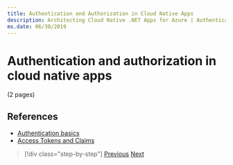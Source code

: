 ```yaml
---
title: Authentication and Authorization in Cloud Native Apps
description: Architecting Cloud Native .NET Apps for Azure | Authentication and Authorization in Cloud Native Apps
ms.date: 06/30/2019
---
```

# Authentication and authorization in cloud native apps

(2 pages)

## References

- [Authentication basics](https://docs.microsoft.com/azure/active-directory/develop/authentication-scenarios)
- [Access Tokens and Claims](https://docs.microsoft.com/azure/active-directory/develop/access-tokens)

>[!div class="step-by-step"]
>[Previous](identity.md)
>[Next](azure-active-directory.md)
